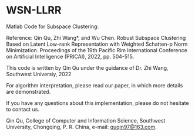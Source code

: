 # WSN-LLRR

Matlab Code for Subspace Clustering:

Reference: Qin Qu, Zhi Wang*, and Wu Chen. Robust Subspace Clustering Based on Latent Low-rank Representation with Weighted Schatten-p Norm Minimization. Proceedings of the 19th Pacific Rim International Conference on Artificial Intelligence (PRICAI), 2022, pp. 504-515.

This code is written by Qin Qu under the guidance of Dr. Zhi Wang, Southwest Universiy, 2022

For algorithm interpretation, please read our paper, in which more details are demonstrated.

If you have any questions about this implementation, please do not hesitate to contact us.

Qin Qu, College of Computer and Information Science, Southwest University, Chongqing, P. R. China, e-mail: quqin97@163.com.
